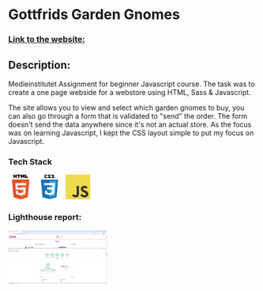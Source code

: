 # **Gottfrids Garden Gnomes**

### [Link to the website:](https://medieinstitutet.github.io/fed23d-js-grundkurs-webshop-bucky-13/)

## Description:

Medieinstitutet Assignment for beginner Javascript course. The task was to create a one page webside for a webstore using HTML, Sass & Javascript.

The site allows you to view and select which garden gnomes to buy, you can also go through a form that is validated to "send" the order. The form doesn't send the data anywhere since it's not an actual store. As the focus was on learning Javascript, I kept the CSS layout simple to put my focus on Javascript.

### Tech Stack

<img width=50px src="https://raw.githubusercontent.com/github/explore/80688e429a7d4ef2fca1e82350fe8e3517d3494d/topics/html/html.png">&nbsp;
<img width=50px src="https://raw.githubusercontent.com/github/explore/80688e429a7d4ef2fca1e82350fe8e3517d3494d/topics/css/css.png">&nbsp;
<img width=50px src="https://raw.githubusercontent.com/github/explore/80688e429a7d4ef2fca1e82350fe8e3517d3494d/topics/javascript/javascript.png">&nbsp;

### Lighthouse report:

<img width=200px src="/images/screenshots/lighthouse-report.jpg">
